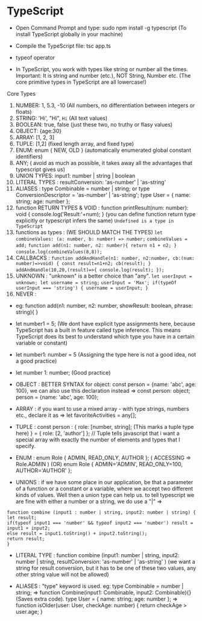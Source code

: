 # TypeScript

* Open Command Prompt and type: sudo npm install -g typescript (To install TypeScript globally in your machine)
* Compile the TypeScript file: tsc app.ts

* typeof operator

* In TypeScript, you work with types like string or number all the times. Important: It is string and number (etc.), NOT String, Number etc. (The core primitive types in TypeScript are all lowercase!)

Core Types
1. NUMBER: 1, 5.3, -10 (All numbers, no differentiation between integers or floats)
2. STRING: 'Hi', "Hi", `Hi` (All text values)
3. BOOLEAN: true, false (just these two, no truthy or flasy values)
4. OBJECT: {age:30}
5. ARRAY: [1, 2, 3]
6. TUPLE: [1,2] (fixed length array, and fixed type)
7. ENUM: enum { NEW, OLD } (automatically enumerated global constant identifiers)
8. ANY; ( avoid as much as possible, it takes away all the advantages that typescript gives us)
9. UNION TYPES: input1: number | string | boolean
10. LITERAL TYPES : resultConversion: 'as-number' | 'as-string'
11. ALIASES : type Combinable = number | string; or type ConversionDescriptor = 'as-number' | 'as-string'; type User = { name: string; age: number };
12. function RETURN TYPES & VOID : function printResult(num: number): void { console.log('Result:'+num); } (you can define function return type explicitly or typescript infers the same) ```Undefined is a type in TypeScript``` 
13. functions as types : (WE SHOULD MATCH THE TYPES) ```let combineValues: (a: number, b: number) => number;``` ```combineValues = add;``` ```function add(n1: number, n2: number){ return n1 + n2; }``` ```console.log(combineValues(8,8));```
14. CALLBACKS : ```function addAndHandle(n1: number, n2:number, cb:(num: number)=>void) { const result=n1+n2; cb(result); }``` ```addAndHandle(10,20,(result)=>{ console.log(result); });```
15. UNKNOWN : "unknown" is a better choice than "any". ```let userInput = unknown; let username = string;``` ```userInput = 'Max'; if(typeOf userInput === 'string') { username = userInput; }```
16. NEVER : 

* eg: function add(n1: number, n2: number, showResult: boolean, phrase: string){ }
* let number1 = 5; (We dont have explicit type assignments here, because TypeScript has a built in feature called type inference. This means TypeScript does its best to understand which type you have in a certain variable or constant)
* let number1: number = 5 (Assigning the type here is not a good idea, not a good practice)
* let number 1: number; (Good practice)

* OBJECT : BETTER SYNTAX for object: const person = {name: 'abc', age: 100}, we can also use this declaration instead => const person: object; person = {name: 'abc', age: 100};

* ARRAY : if you want to use a mixed array - with type strings, numbers etc., declare it as => let favoriteActivities = any[];

* TUPLE : const person : { 
            role: [number, string]; (This marks a tuple type here)
           } = {
            role: [2, 'author']
           };
// Tuple tells javascript that i want a special array with exactly the number of elements and types that I specify.

* ENUM : enum Role { ADMIN, READ_ONLY, AUTHOR }; ( ACCESSING => Role.ADMIN )  (OR)  enum Role { ADMIN='ADMIN', READ_ONLY=100, AUTHOR='AUTHOR' };

* UNIONS : if we have some place in our application, be that a parameter of a function or a constant or a variable, where we accept two different kinds of values. Well then a union type can help us. to tell typescript we are fine with either a number or a string, we do use a "|" => 
```
function combine (input1 : number | string, input2: number | string) {
let result;
if(typeof input1 === 'number' && typeof input2 === 'number') result = input1 + input2;
else result = input1.toString() + input2.toString();
return result;
}
```
* LITERAL TYPE :  function combine (input1: number | string, input2: number | string, resultConversion: 'as-number' | 'as-string' ) (we want a string for result conversion, but it has to be one of these two values, any other string value will not be allowed)

* ALIASES : "type" keyword is used. eg: type Combinable = number | string; => function Combine(input1: Combinable, input2: Combinable){} (Saves extra code). type User = { name: string; age: number }; => function isOlder(user: User, checkAge: number) { return checkAge > user.age; }
